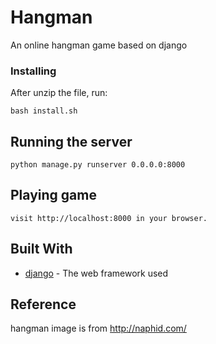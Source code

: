 
# Hangman

An online hangman game based on django

### Installing

After unzip the file, run:

```
bash install.sh
```

## Running the server

```
python manage.py runserver 0.0.0.0:8000

```

## Playing game
```
visit http://localhost:8000 in your browser.
```

## Built With

* [django](https://www.djangoproject.com/) - The web framework used

## Reference
hangman image is from http://naphid.com/
